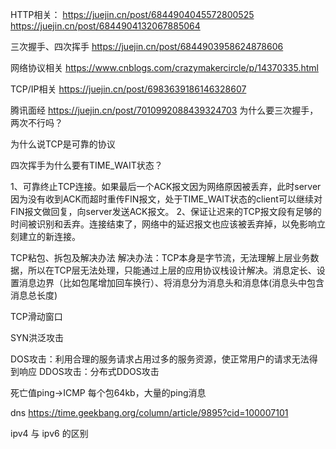 HTTP相关：
https://juejin.cn/post/6844904045572800525
https://juejin.cn/post/6844904132067885064

三次握手、四次挥手
https://juejin.cn/post/6844903958624878606

网络协议相关
https://www.cnblogs.com/crazymakercircle/p/14370335.html

TCP/IP相关
https://juejin.cn/post/6983639186146328607

腾讯面经
https://juejin.cn/post/7010992088439324703
为什么要三次握手，两次不行吗？

为什么说TCP是可靠的协议

四次挥手为什么要有TIME_WAIT状态？

1、可靠终止TCP连接。如果最后一个ACK报文因为网络原因被丢弃，此时server因为没有收到ACK而超时重传FIN报文，处于TIME_WAIT状态的client可以继续对FIN报文做回复，向server发送ACK报文。
2、保证让迟来的TCP报文段有足够的时间被识别和丢弃。连接结束了，网络中的延迟报文也应该被丢弃掉，以免影响立刻建立的新连接。

TCP粘包、拆包及解决办法
解决办法：TCP本身是字节流，无法理解上层业务数据，所以在TCP层无法处理，只能通过上层的应用协议栈设计解决。消息定长、设置消息边界（比如包尾增加回车换行）、将消息分为消息头和消息体(消息头中包含消息总长度)

TCP滑动窗口

SYN洪泛攻击

DOS攻击：利用合理的服务请求占用过多的服务资源，使正常用户的请求无法得到响应
DDOS攻击：分布式DDOS攻击

死亡值ping->ICMP 每个包64kb，大量的ping消息

dns
https://time.geekbang.org/column/article/9895?cid=100007101

ipv4 与 ipv6 的区别